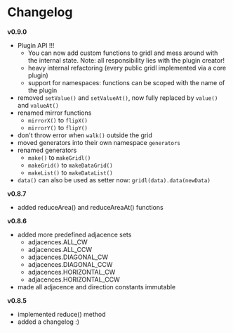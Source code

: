 # Changelog

**v0.9.0**

* Plugin API !!!
    * You can now add custom functions to gridl and mess around with the internal state. Note: all responsibility lies with the plugin creator!
    * heavy internal refactoring (every public gridl implemented via a core plugin)
    * support for namespaces: functions can be scoped with the name of the plugin
* removed `setValue()` and `setValueAt()`, now fully replaced by `value()` and `valueAt()`
* renamed mirror functions
    * `mirrorX()` to `flipX()`
    * `mirrorY()` to `flipY()`
* don't throw error when `walk()` outside the grid
* moved generators into their own namespace `generators`
* renamed generators
    * `make()` to `makeGridl()`
    * `makeGrid()` to `makeDataGrid()`
    * `makeList()` to `makeDataList()`
* `data()` can also be used as setter now: `gridl(data).data(newData)`

**v0.8.7**

* added reduceArea() and reduceAreaAt() functions

**v0.8.6**

* added more predefined adjacence sets
    * adjacences.ALL_CW
    * adjacences.ALL_CCW
    * adjacences.DIAGONAL_CW
    * adjacences.DIAGONAL_CCW
    * adjacences.HORIZONTAL_CW
    * adjacences.HORIZONTAL_CCW
* made all adjacence and direction constants immutable

**v0.8.5**

* implemented reduce() method
* added a changelog :)